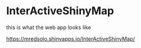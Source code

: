 # InterActiveShinyMap

this is what the web app looks like

https://mredsolo.shinyapps.io/InterActiveShinyMap/
